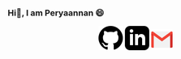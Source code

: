 ### Hi👋, I am Peryaannan 😄

<p align="center">
	<a href="https://github.com/ramperiannan"><img src="imgs/github.svg" alt="GitHub"></a>
	<a href="https://www.linkedin.com/in/peryaannan-arulkumar-15a17a167/"><img src="imgs/linkedin.svg" alt="LinkedIn"></a>
	<a href="https://mail.google.com/mail/u/0/?fs=1&to=periannanram@gmail.com.com&su=SUBJECT&body=BODY&tf=cm"><img src="imgs/gmail.svg" alt="Gmail" height="42" width="42"></a>
</p>


<!--
**ramperiannan/ramperiannan** is a ✨ _special_ ✨ repository because its `README.md` (this file) appears on your GitHub profile.

Here are some ideas to get you started:

- 🔭 I’m currently working on ...
- 🌱 I’m currently learning ...
- 👯 I’m looking to collaborate on ...
- 🤔 I’m looking for help with ...
- 💬 Ask me about ...
- 📫 How to reach me: ...
- 😄 Pronouns: ...
- ⚡ Fun fact: ...
-->
